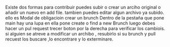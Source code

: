 Existe dos formas para contribuir  puedes subir o crear un arciho original o añadir un nuevo en add file. tambien puedes editar algun archivo ya subido.
ello es Modal de obligacioin  crear un brunch
Dentro  de la pestaña que pone main  hay una lupa en ella pone create o find a new Brunch 
luego debes hacer un pul request trecer boton por la derecha para verificar los cambiois.
 si alguien se atreve a modificar un archibo , resubirlo si su brunch y pull recuest los buscare ,lo encontrare y lo exterminare.
 
